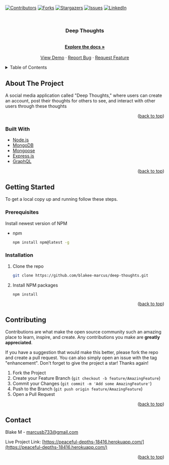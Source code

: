 [![Contributors][contributors-shield]][contributors-url]
[![Forks][forks-shield]][forks-url]
[![Stargazers][stars-shield]][stars-url]
[![Issues][issues-shield]][issues-url]
[![LinkedIn][linkedin-shield]][linkedin-url]



<!-- PROJECT LOGO -->
<br />
<div align="center">
<h3 align="center">Deep Thoughts</h3>

  <p align="center">
      <br />
    <a href="https://github.com/blakee-marcus/deep-thoughts"><strong>Explore the docs »</strong></a>
    <br />
    <br />
    <a href="https://bm-deepthoughts-1492b9add94c.herokuapp.com/">View Demo</a>
    ·
    <a href="https://github.com/blakee-marcus/deep-thoughts/issues">Report Bug</a>
    ·
    <a href="https://github.com/blakee-marcus/deep-thoughts/issues">Request Feature</a>
  </p>
</div>



<!-- TABLE OF CONTENTS -->
<details>
  <summary>Table of Contents</summary>
  <ol>
    <li>
      <a href="#about-the-project">About The Project</a>
      <ul>
        <li><a href="#built-with">Built With</a></li>
      </ul>
    </li>
    <li>
      <a href="#getting-started">Getting Started</a>
      <ul>
        <li><a href="#prerequisites">Prerequisites</a></li>
        <li><a href="#installation">Installation</a></li>
      </ul>
    </li>
    <li><a href="#contributing">Contributing</a></li>
    <li><a href="#contact">Contact</a></li>
    </ol>
</details>



<!-- ABOUT THE PROJECT -->
## About The Project

A social media application called "Deep Thoughts," where users can create an account, post their thoughts for others to see, and interact with other users through these thoughts

<p align="right">(<a href="#top">back to top</a>)</p>



### Built With

* [Node.js](https://nodejs.org/en/)
* [MongoDB](https://www.mongodb.com/)
* [Mongoose](https://mongoosejs.com/)
* [Express.js](https://expressjs.com/)
* [GraphQL](https://graphql.org/)


<p align="right">(<a href="#top">back to top</a>)</p>



<!-- GETTING STARTED -->
## Getting Started

To get a local copy up and running follow these steps.

### Prerequisites

Install newest version of NPM
* npm
  ```sh
  npm install npm@latest -g
  ```

### Installation

1. Clone the repo
   ```sh
   git clone https://github.com/blakee-marcus/deep-thoughts.git
   ```
2. Install NPM packages
   ```sh
   npm install
<p align="right">(<a href="#top">back to top</a>)</p>

<!-- CONTRIBUTING -->
## Contributing

Contributions are what make the open source community such an amazing place to learn, inspire, and create. Any contributions you make are **greatly appreciated**.

If you have a suggestion that would make this better, please fork the repo and create a pull request. You can also simply open an issue with the tag "enhancement".
Don't forget to give the project a star! Thanks again!

1. Fork the Project
2. Create your Feature Branch (`git checkout -b feature/AmazingFeature`)
3. Commit your Changes (`git commit -m 'Add some AmazingFeature'`)
4. Push to the Branch (`git push origin feature/AmazingFeature`)
5. Open a Pull Request

<p align="right">(<a href="#top">back to top</a>)</p>



<!-- CONTACT -->
## Contact

Blake M - marcusb733@gmail.com

Live Project Link: [https://peaceful-depths-18416.herokuapp.com/](https://peaceful-depths-18416.herokuapp.com/)

<p align="right">(<a href="#top">back to top</a>)</p>


<!-- MARKDOWN LINKS & IMAGES -->
<!-- https://www.markdownguide.org/basic-syntax/#reference-style-links -->
[contributors-shield]: https://img.shields.io/github/contributors/blakee-marcus/deep-thoughts.svg?style=for-the-badge
[contributors-url]: https://github.com/blakee-marcus/deep-thoughts/graphs/contributors
[forks-shield]: https://img.shields.io/github/forks/blakee-marcus/deep-thoughts.svg?style=for-the-badge
[forks-url]: https://github.com/blakee-marcus/deep-thoughts/network/members
[stars-shield]: https://img.shields.io/github/stars/blakee-marcus/deep-thoughts.svg?style=for-the-badge
[stars-url]: https://github.com/blakee-marcus/deep-thoughts/stargazers
[issues-shield]: https://img.shields.io/github/issues/blakee-marcus/deep-thoughts.svg?style=for-the-badge
[issues-url]: https://github.com/blakee-marcus/deep-thoughts/issues
[linkedin-shield]: https://img.shields.io/badge/-LinkedIn-black.svg?style=for-the-badge&logo=linkedin&colorB=555
[linkedin-url]: https://linkedin.com/in/blake-marcus
[product-screenshot]: images/screenshot.png

